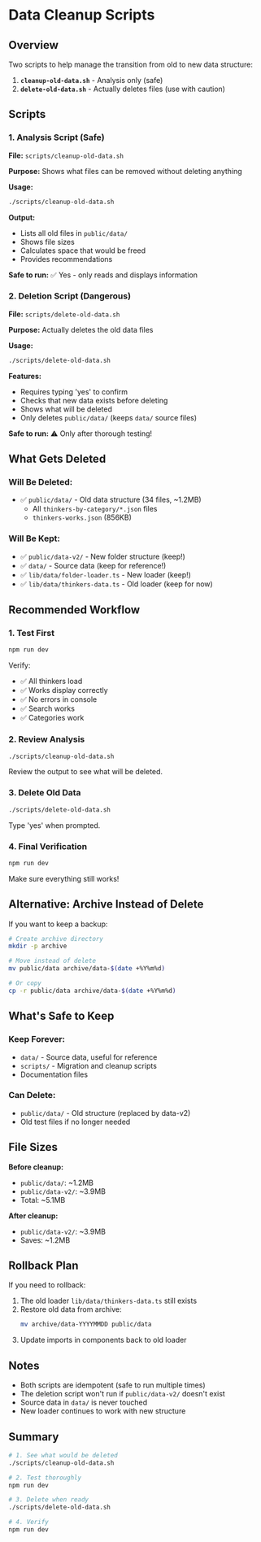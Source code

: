# Data Cleanup Scripts

## Overview

Two scripts to help manage the transition from old to new data structure:

1. **`cleanup-old-data.sh`** - Analysis only (safe)
2. **`delete-old-data.sh`** - Actually deletes files (use with caution)

## Scripts

### 1. Analysis Script (Safe)

**File:** `scripts/cleanup-old-data.sh`

**Purpose:** Shows what files can be removed without deleting anything

**Usage:**
```bash
./scripts/cleanup-old-data.sh
```

**Output:**
- Lists all old files in `public/data/`
- Shows file sizes
- Calculates space that would be freed
- Provides recommendations

**Safe to run:** ✅ Yes - only reads and displays information

### 2. Deletion Script (Dangerous)

**File:** `scripts/delete-old-data.sh`

**Purpose:** Actually deletes the old data files

**Usage:**
```bash
./scripts/delete-old-data.sh
```

**Features:**
- Requires typing 'yes' to confirm
- Checks that new data exists before deleting
- Shows what will be deleted
- Only deletes `public/data/` (keeps `data/` source files)

**Safe to run:** ⚠️ Only after thorough testing!

## What Gets Deleted

### Will Be Deleted:
- ✅ `public/data/` - Old data structure (34 files, ~1.2MB)
  - All `thinkers-by-category/*.json` files
  - `thinkers-works.json` (856KB)

### Will Be Kept:
- ✅ `public/data-v2/` - New folder structure (keep!)
- ✅ `data/` - Source data (keep for reference!)
- ✅ `lib/data/folder-loader.ts` - New loader (keep!)
- ✅ `lib/data/thinkers-data.ts` - Old loader (keep for now)

## Recommended Workflow

### 1. Test First
```bash
npm run dev
```

Verify:
- ✅ All thinkers load
- ✅ Works display correctly
- ✅ No errors in console
- ✅ Search works
- ✅ Categories work

### 2. Review Analysis
```bash
./scripts/cleanup-old-data.sh
```

Review the output to see what will be deleted.

### 3. Delete Old Data
```bash
./scripts/delete-old-data.sh
```

Type 'yes' when prompted.

### 4. Final Verification
```bash
npm run dev
```

Make sure everything still works!

## Alternative: Archive Instead of Delete

If you want to keep a backup:

```bash
# Create archive directory
mkdir -p archive

# Move instead of delete
mv public/data archive/data-$(date +%Y%m%d)

# Or copy
cp -r public/data archive/data-$(date +%Y%m%d)
```

## What's Safe to Keep

### Keep Forever:
- `data/` - Source data, useful for reference
- `scripts/` - Migration and cleanup scripts
- Documentation files

### Can Delete:
- `public/data/` - Old structure (replaced by data-v2)
- Old test files if no longer needed

## File Sizes

**Before cleanup:**
- `public/data/`: ~1.2MB
- `public/data-v2/`: ~3.9MB
- Total: ~5.1MB

**After cleanup:**
- `public/data-v2/`: ~3.9MB
- Saves: ~1.2MB

## Rollback Plan

If you need to rollback:

1. The old loader `lib/data/thinkers-data.ts` still exists
2. Restore old data from archive:
   ```bash
   mv archive/data-YYYYMMDD public/data
   ```
3. Update imports in components back to old loader

## Notes

- Both scripts are idempotent (safe to run multiple times)
- The deletion script won't run if `public/data-v2/` doesn't exist
- Source data in `data/` is never touched
- New loader continues to work with new structure

## Summary

```bash
# 1. See what would be deleted
./scripts/cleanup-old-data.sh

# 2. Test thoroughly
npm run dev

# 3. Delete when ready
./scripts/delete-old-data.sh

# 4. Verify
npm run dev
```

